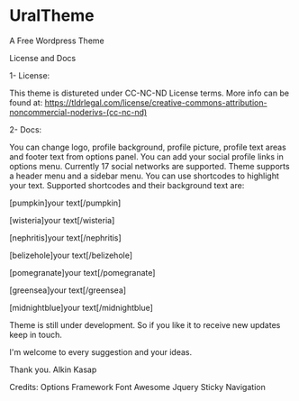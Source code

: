 UralTheme
=========

A Free Wordpress Theme


License and Docs

1- License:

This theme is distureted under CC-NC-ND License terms. More info can be found at:
https://tldrlegal.com/license/creative-commons-attribution-noncommercial-noderivs-(cc-nc-nd)

2- Docs:

You can change logo, profile background, profile picture, profile text areas and footer text from options panel.
You can add your social profile links in options menu. Currently 17 social networks are supported.
Theme supports a header menu and a sidebar menu.
You can use shortcodes to highlight your text. Supported shortcodes and their background text are:

[pumpkin]your text[/pumpkin]

[wisteria]your text[/wisteria]

[nephritis]your text[/nephritis]

[belizehole]your text[/belizehole]

[pomegranate]your text[/pomegranate]

[greensea]your text[/greensea]

[midnightblue]your text[/midnightblue]

Theme is still under development. So if you like it to receive new updates keep in touch.



I'm welcome to every suggestion and your ideas. 

Thank you. 
Alkin Kasap


Credits:
Options Framework
Font Awesome
Jquery Sticky Navigation


